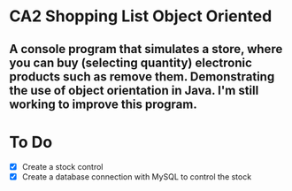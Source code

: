 # CA2 Shopping List Object Oriented
 A console program that simulates a store, where you can buy (selecting quantity) electronic products such as remove them. Demonstrating the use of object orientation in Java. I'm still working to improve this program.
 ---
 # To Do

- [x] Create a stock control
- [x] Create a database connection with MySQL to control the stock
